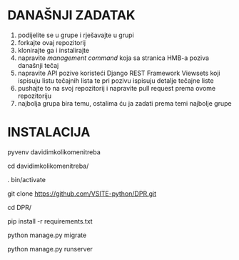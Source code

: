 # DANAŠNJI ZADATAK

  1. podijelite se u grupe i rješavajte u grupi
  2. forkajte ovaj repozitorij
  3. klonirajte ga i instalirajte
  4. napravite *management command* koja sa stranica HMB-a poziva današnji tečaj
  5. napravite API pozive koristeći Django REST Framework Viewsets koji ispisuju listu tečajnih lista te pri pozivu ispisuju detalje tečajne liste
  6. pushajte to na svoj repozitorij i napravite pull request prema ovome repozitoriju
  7. najbolja grupa bira temu, ostalima ću ja zadati prema temi najbolje grupe
  
# INSTALACIJA

  pyvenv davidimkolikomenitreba
  
  cd davidimkolikomenitreba/
  
  . bin/activate
  
  git clone https://github.com/VSITE-python/DPR.git
  
  cd DPR/
  
  pip install -r requirements.txt 
  
  python manage.py migrate
  
  python manage.py runserver
